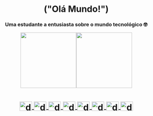 
<h1 align="center">("Olá Mundo!")</h1>
<h3 align="center"> Uma estudante a entusiasta sobre o mundo tecnológico 🤓  </h3>

<div align="center">
  <a href="https://github.com/dribeluci">
  <img height="180em" src="https://github-readme-stats.vercel.app/api?username=dribeluci&show_icons=true&theme=cobalt&include_all_commits=true&count_private=true"/><img height="180em" src="https://github-readme-stats.vercel.app/api/top-langs/?username=dribeluci&layout=compact&langs_count=7&theme=cobalt"/>
</div>

  
  <h1 align= "center">
  <img align="center" alt="dri-java" height="30" width="40"  src="https://cdn.jsdelivr.net/gh/devicons/devicon/icons/java/java-plain.svg" >
  <img align="center" alt="dri-angular" height="30" width="40" src="https://cdn.jsdelivr.net/gh/devicons/devicon/icons/angularjs/angularjs-plain.svg" />
  
  <img align="center" alt="dri-HTML" height="30" width="40" src="https://cdn.jsdelivr.net/gh/devicons/devicon/icons/html5/html5-plain.svg">
  <img align="center" alt="dri-CSS" height="30" width="40" src="https://cdn.jsdelivr.net/gh/devicons/devicon/icons/css3/css3-plain.svg">
  <img align="center" alt="dri- bootstrap" height="30" width="40" src="https://cdn.jsdelivr.net/gh/devicons/devicon/icons/bootstrap/bootstrap-plain.svg" >
  <img align="center" alt="dri-jvscript" height="30" width="40" src="https://cdn.jsdelivr.net/gh/devicons/devicon/icons/javascript/javascript-plain.svg"> 
  <img align="center" alt="dri-type" height="30" width="40" src="https://cdn.jsdelivr.net/gh/devicons/devicon/icons/typescript/typescript-plain.svg" />
  <img align="center" alt="dri-mysql" height="30" width="40" src="https://cdn.jsdelivr.net/gh/devicons/devicon/icons/mysql/mysql-original.svg"  />
  </h1>
</div>
  
